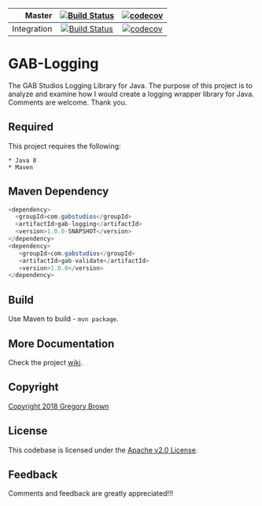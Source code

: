 
Master | [![Build Status](https://travis-ci.org/gab-studios/gab-logging.svg?branch=master)](https://travis-ci.org/gab-studios/gab-logging) | [![codecov](https://codecov.io/gh/gab-studios/gab-logging/branch/master/graph/badge.svg)](https://codecov.io/gh/gab-studios/gab-logging)
---: | :---: | :---:
Integration | [![Build Status](https://travis-ci.org/gab-studios/gab-logging.svg?branch=integration)](https://travis-ci.org/gab-studios/gab-logging) | [![codecov](https://codecov.io/gh/gab-studios/gab-logging/branch/integration/graph/badge.svg)](https://codecov.io/gh/gab-studios/gab-logging)


GAB-Logging
=======

The GAB Studios Logging Library for Java.  The purpose of this project is to analyze and examine how I would create a logging wrapper library for Java.  Comments are welcome.  Thank you.


Required
---------
This project requires the following: 

    * Java 8
    * Maven
    
Maven Dependency
---------
```java
<dependency>
  <groupId>com.gabstudios</groupId>
  <artifactId>gab-logging</artifactId>
  <version>1.0.0-SNAPSHOT</version>
</dependency>
<dependency>
   <groupId>com.gabstudios</groupId>
   <artifactId>gab-validate</artifactId>
   <version>1.0.0</version>
</dependency>
```

Build
---------
Use Maven to build - `mvn package`.


More Documentation
------------------
Check the project [wiki].


Copyright
-------
[Copyright 2018 Gregory Brown]


License
-------
This codebase is licensed under the [Apache v2.0 License].


Feedback
---------
Comments and feedback are greatly appreciated!!!


[Copyright 2018 Gregory Brown]: https://github.com/gab-studios/gab-logging/tree/master/COPYRIGHT.txt
[Apache v2.0 License]: https://github.com/gab-studios/gab-logging/tree/master/LICENSE.txt
[wiki]: https://github.com/gab-studios/gab-logging/wiki
[examples]: https://github.com/gab-studios/gab-logging/wiki/Examples
